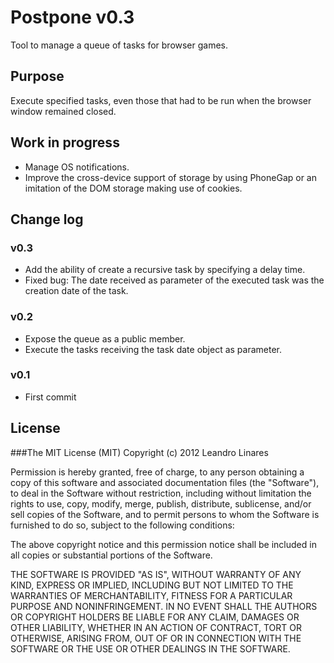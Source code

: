 # Postpone v0.3
Tool to manage a queue of tasks for browser games.

## Purpose
Execute specified tasks, even those that had to be run when the browser window remained closed.

## Work in progress
* Manage OS notifications.
* Improve the cross-device support of storage by using PhoneGap or an imitation of the DOM storage making use of cookies.

## Change log

### v0.3
* Add the ability of create a recursive task by specifying a delay time.
* Fixed bug: The date received as parameter of the executed task was the creation date of the task.

### v0.2
* Expose the queue as a public member.
* Execute the tasks receiving the task date object as parameter.

### v0.1
* First commit

## License

###The MIT License (MIT)
Copyright (c) 2012 Leandro Linares

Permission is hereby granted, free of charge, to any person obtaining a copy of this software and associated documentation files (the "Software"), to deal in the Software without restriction, including without limitation the rights to use, copy, modify, merge, publish, distribute, sublicense, and/or sell copies of the Software, and to permit persons to whom the Software is furnished to do so, subject to the following conditions:

The above copyright notice and this permission notice shall be included in all copies or substantial portions of the Software.

THE SOFTWARE IS PROVIDED "AS IS", WITHOUT WARRANTY OF ANY KIND, EXPRESS OR IMPLIED, INCLUDING BUT NOT LIMITED TO THE WARRANTIES OF MERCHANTABILITY, FITNESS FOR A PARTICULAR PURPOSE AND NONINFRINGEMENT. IN NO EVENT SHALL THE AUTHORS OR COPYRIGHT HOLDERS BE LIABLE FOR ANY CLAIM, DAMAGES OR OTHER LIABILITY, WHETHER IN AN ACTION OF CONTRACT, TORT OR OTHERWISE, ARISING FROM, OUT OF OR IN CONNECTION WITH THE SOFTWARE OR THE USE OR OTHER DEALINGS IN THE SOFTWARE.